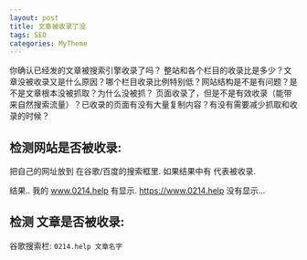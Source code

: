 ```yaml
---
layout: post
title: 文章被收录了没
tags: SEO
categories: MyTheme
---
```



你确认已经发的文章被搜索引擎收录了吗？
整站和各个栏目的收录比是多少？文章没被收录又是什么原因？哪个栏目收录比例特别低？网站结构是不是有问题？是不是文章根本没被抓取？为什么没被抓？
页面收录了，但是不是有效收录（能带来自然搜索流量）？已收录的页面有没有大量复制内容？有没有需要减少抓取和收录的时候？





## 检测网站是否被收录:


把自己的网址放到 在谷歌/百度的搜索框里. 
如果结果中有 代表被收录. 


结果.. 我的 www.0214.help 有显示. 
https://www.0214.help 没有显示...





## 检测 文章是否被收录:
谷歌搜索栏: 
`0214.help 文章名字`
























